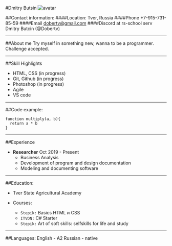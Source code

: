 #Dmitry Butsin
![avatar](https://disk.yandex.ru/i/TyQJBmvsc8jvtQ)

##Contact information:
####Location: 
Tver, Russia
####Phone
+7-915-731-85-59
####Email
dobertv@gmail.com
####Discord at rs-school serv
Dmitry Butcin (@Dobertv)
___
##About me
Try myself in something new, wanna to be a programmer. Challenge accepted.
___
##Skill Highlights
* HTML, CSS (in progress)
* Git, Github (in progress)
* Photoshop (in progress)
* Agile
* VS code
___
##Code example:
```
function multiply(a, b){
  return a * b
}
```
___
##Experience
* **Researcher** Oct 2019 - Present
    * Business Analysis
    * Development of program and design documentation
    * Modeling and documenting software
___
##Education:
* Tver State Agricultural Academy

* Courses:
    * `Stepik:` Basics HTML и CSS
    * `ITVDN:` C# Starter
    * `Stepik:` Art of soft skills: selfskills for life and study
___
##Languages:
English - A2
Russian - native
